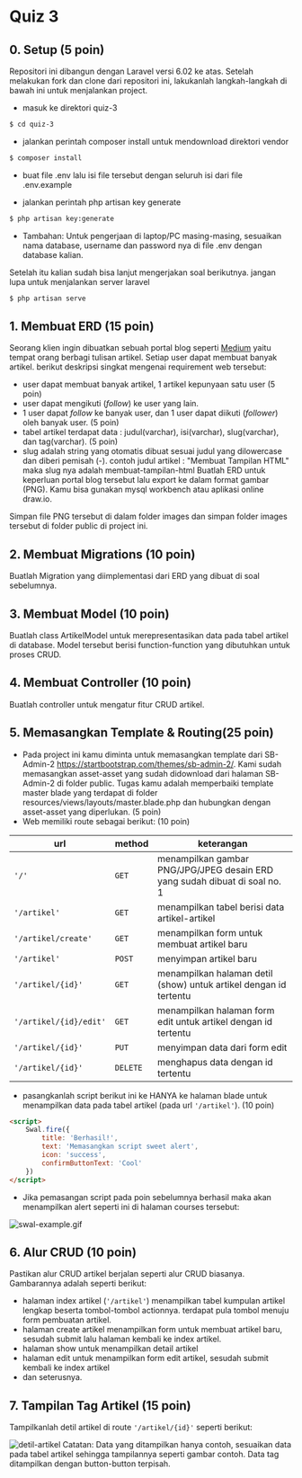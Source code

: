 # Quiz 3 

## 0. Setup (5 poin)
Repositori ini dibangun dengan Laravel versi 6.02 ke atas. Setelah melakukan fork dan clone dari repositori ini, lakukanlah langkah-langkah di bawah ini untuk menjalankan project. 

* masuk ke direktori quiz-3
```bash
$ cd quiz-3
```
* jalankan perintah composer install untuk mendownload direktori vendor
```bash
$ composer install
```
* buat file .env lalu isi file tersebut dengan seluruh isi dari file .env.example

* jalankan perintah php artisan key generate
```bash
$ php artisan key:generate
```
* Tambahan: Untuk pengerjaan di laptop/PC masing-masing, sesuaikan nama database, username dan password nya di file .env dengan database kalian. 

Setelah itu kalian sudah bisa lanjut mengerjakan soal berikutnya. jangan lupa untuk menjalankan server laravel
```bash
$ php artisan serve
```
## 1. Membuat ERD (15 poin)
Seorang klien ingin dibuatkan sebuah portal blog seperti [Medium](https://medium.com) yaitu tempat orang berbagi tulisan artikel. Setiap user dapat membuat banyak artikel.
berikut deskripsi singkat mengenai requirement web tersebut: 
* user dapat membuat banyak artikel, 1 artikel kepunyaan satu user (5 poin)
* user dapat mengikuti (*follow*) ke user yang lain.
* 1 user dapat *follow* ke banyak user, dan 1 user dapat diikuti (*follower*) oleh banyak user. (5 poin)
* tabel artikel terdapat data : judul(varchar), isi(varchar), slug(varchar), dan tag(varchar). (5 poin)
* slug adalah string yang otomatis dibuat sesuai judul yang dilowercase dan diberi pemisah (-). contoh judul artikel : "Membuat Tampilan HTML" maka slug nya adalah membuat-tampilan-html
Buatlah ERD untuk keperluan portal blog tersebut lalu export ke dalam format gambar (PNG). Kamu bisa gunakan mysql workbench atau aplikasi online draw.io. 

Simpan file PNG tersebut di dalam folder images dan simpan folder images tersebut di folder public di project  ini.

## 2. Membuat Migrations (10 poin)
Buatlah Migration yang diimplementasi dari ERD yang dibuat di soal sebelumnya. 

## 3. Membuat Model (10 poin)
Buatlah class ArtikelModel untuk merepresentasikan data pada tabel artikel di database. Model tersebut berisi function-function yang dibutuhkan untuk proses CRUD.

## 4. Membuat Controller (10 poin)
Buatlah controller untuk mengatur fitur CRUD artikel. 


## 5. Memasangkan Template & Routing(25 poin)
* Pada project ini kamu diminta untuk memasangkan template dari SB-Admin-2 https://startbootstrap.com/themes/sb-admin-2/. Kami sudah memasangkan asset-asset yang sudah didownload dari halaman SB-Admin-2 di folder public. Tugas kamu adalah memperbaiki template master blade yang terdapat di folder resources/views/layouts/master.blade.php dan hubungkan dengan asset-asset yang diperlukan.  (5 poin)
* Web memiliki route sebagai berikut: (10 poin)

| url                         | method | keterangan      |
|----------                   | -------- | -------------- |
| ```'/'```                  |```GET```| menampilkan gambar PNG/JPG/JPEG desain ERD yang sudah dibuat di soal no. 1  |
| ```'/artikel' ```          | ```GET``` | menampilkan tabel berisi data artikel-artikel |
| ```'/artikel/create'```    | ```GET``` | menampilkan form untuk membuat artikel baru  |
| ```'/artikel'```           | ```POST``` | menyimpan artikel baru 
| ```'/artikel/{id}'```      | ```GET``` | menampilkan halaman detil (show) untuk artikel dengan id tertentu
| ```'/artikel/{id}/edit'``` | ```GET``` | menampilkan halaman form edit untuk artikel dengan id tertentu
| ```'/artikel/{id}'```      | ```PUT``` | menyimpan data dari form edit 
| ```'/artikel/{id}'```      | ```DELETE``` | menghapus data dengan id tertentu

- pasangkanlah script berikut ini ke HANYA ke halaman blade untuk menampilkan data pada tabel artikel (pada url ```'/artikel'```). (10 poin)

```html
<script>
    Swal.fire({
        title: 'Berhasil!',
        text: 'Memasangkan script sweet alert',
        icon: 'success',
        confirmButtonText: 'Cool'
    })
</script>
```
- Jika pemasangan script pada poin sebelumnya berhasil maka akan menampilkan alert seperti ini di halaman courses tersebut:

![swal-example.gif](swal-example.gif?raw=true)

## 6. Alur CRUD (10 poin)
Pastikan alur CRUD artikel berjalan seperti alur CRUD biasanya. Gambarannya adalah seperti berikut:
* halaman index artikel (```'/artikel'```) menampilkan tabel kumpulan artikel lengkap beserta tombol-tombol actionnya. terdapat pula tombol menuju form pembuatan artikel.
* halaman create artikel menampilkan form untuk membuat artikel baru, sesudah submit lalu halaman kembali ke index artikel.
* halaman show untuk menampilkan detail artikel
* halaman edit untuk menampilkan form edit artikel, sesudah submit kembali ke index artikel 
* dan seterusnya. 

## 7. Tampilan Tag Artikel (15 poin)
Tampilkanlah detil artikel di route ```'/artikel/{id}'``` seperti berikut: 

![detil-artikel](detilartikel.PNG)
Catatan: Data yang ditampilkan hanya contoh, sesuaikan data pada tabel artikel sehingga tampilannya seperti gambar contoh. Data tag ditampilkan dengan button-button terpisah.
